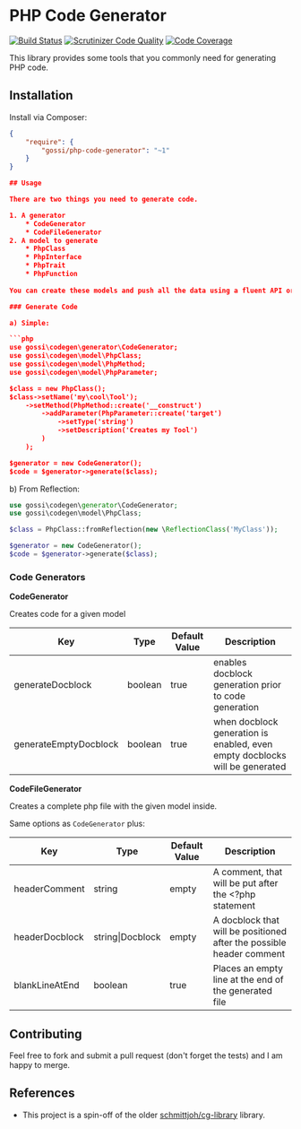 # PHP Code Generator

[![Build Status](https://travis-ci.org/gossi/php-code-generator.svg?branch=master)](https://travis-ci.org/gossi/php-code-generator)
[![Scrutinizer Code Quality](https://scrutinizer-ci.com/g/gossi/php-code-generator/badges/quality-score.png?b=master)](https://scrutinizer-ci.com/g/gossi/php-code-generator/?branch=master)
[![Code Coverage](https://scrutinizer-ci.com/g/gossi/php-code-generator/badges/coverage.png?b=master)](https://scrutinizer-ci.com/g/gossi/php-code-generator/?branch=master)

This library provides some tools that you commonly need for generating PHP code.

## Installation

Install via Composer:

```json
{
	"require": {
		"gossi/php-code-generator": "~1"
	}
}

## Usage

There are two things you need to generate code.

1. A generator
	* CodeGenerator
	* CodeFileGenerator
2. A model to generate
	* PhpClass
	* PhpInterface
	* PhpTrait
	* PhpFunction
	
You can create these models and push all the data using a fluent API or read from existing code through reflection.

### Generate Code

a) Simple:

```php
use gossi\codegen\generator\CodeGenerator;
use gossi\codegen\model\PhpClass;
use gossi\codegen\model\PhpMethod;
use gossi\codegen\model\PhpParameter;

$class = new PhpClass();
$class->setName('my\cool\Tool');
	->setMethod(PhpMethod::create('__construct')
		->addParameter(PhpParameter::create('target')
			->setType('string')
			->setDescription('Creates my Tool')
		)
	);	

$generator = new CodeGenerator();
$code = $generator->generate($class);
```

b) From Reflection:

```php
use gossi\codegen\generator\CodeGenerator;
use gossi\codegen\model\PhpClass;

$class = PhpClass::fromReflection(new \ReflectionClass('MyClass'));

$generator = new CodeGenerator();
$code = $generator->generate($class);
```

### Code Generators

**CodeGenerator**

Creates code for a given model

| Key | Type | Default Value | Description |
| --- | ---- | ------------- | ----------- |
| generateDocblock | boolean | true | enables docblock generation prior to code generation |
| generateEmptyDocblock | boolean | true | when docblock generation is enabled, even empty docblocks will be generated |

**CodeFileGenerator**

Creates a complete php file with the given model inside.

Same options as `CodeGenerator` plus:

| Key | Type | Default Value | Description |
| --- | ---- | ------------- | ----------- |
| headerComment | string | empty | A comment, that will be put after the <?php statement |
| headerDocblock | string\|Docblock | empty | A docblock that will be positioned after the possible header comment |
| blankLineAtEnd | boolean | true | Places an empty line at the end of the generated file |

## Contributing

Feel free to fork and submit a pull request (don't forget the tests) and I am happy to merge.


## References

- This project is a spin-off of the older [schmittjoh/cg-library](https://github.com/schmittjoh/cg-library) library.
